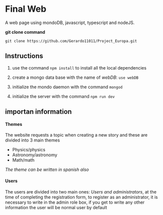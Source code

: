 # Final Web

A web page using mondoDB, javascript, typescript and nodeJS.

**git clone command**

`git clone https://github.com/Gerardo11011/Project_Europa.git`

## Instructions

1. use the command `npm install` to install all the local dependencies

2. create a mongo data base with the name of *webDB*:
`use webDB`

3. initialize the mondo daemon with the command `mongod`

4. initialize the server with the command `npm run dev`


## importan information

#### Themes
The website requests a topic when creating a new story and these are divided into 3 main themes
* Physics/physics
* Astronomy/astronomy
* Math/math

*The theme can be written in spanish also*

#### Users
The users are divided into two main ones:
*Users and administrators*, at the time of completing the registration form, to register as an administrator, it is necessary to write in the admin role box, if you get to write any other information the user will be normal user by default
